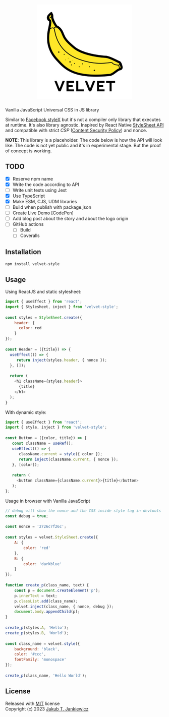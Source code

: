 <h1 align="center">
  <img src="https://github.com/jcubic/velvet/blob/master/.github/assets/logo.svg?raw=true"
       width="300"
       alt="Logo of Velvet library - it represents a Yellow Banana and Text Velvet with the name of the library" />
</h1>

Vanilla JavaScript Universal CSS in JS library

Similar to [Facebook styleX](https://stylexjs.com/) but it's not a compiler only
library that executes at runtime.  It's also library agnostic. Inspired by React Native
[StyleSheet API](https://reactnative.dev/docs/stylesheet) and compatible with strict *CSP*
([Content Security Policy](https://developer.mozilla.org/en-US/docs/Web/HTTP/CSP)) and
nonce.

**NOTE**: This library is a placeholder. The code below is how the API will look like.
The code is not yet public and it's in experimental stage. But the proof of concept
is working.

## TODO
- [x] Reserve npm name
- [x] Write the code according to API
- [ ] Write unit tests using Jest
- [x] Use TypeScript
- [x] Make ESM, CJS, UDM libraries
- [ ] Build when publish with package.json
- [ ] Create Live Demo [CodePen]
- [ ] Add blog post about the story and about the logo origin
- [ ] GitHub actions
  - [ ] Build
  - [ ] Coveralls

## Installation

```
npm install velvet-style
```

## Usage

Using ReactJS and static stylesheet:

```javascript
import { useEffect } from 'react';
import { Stylesheet, inject } from 'velvet-style';

const styles = StyleSheet.create({
    header: {
      color: red
    }
});

const Header = ({title}) => {
  useEffect(() => {
     return inject(styles.header, { nonce });
  }, []);

  return (
    <h1 className={styles.header}>
      {title}
    </h1>
  );
}
```

With dynamic style:

```javascript
import { useEffect } from 'react';
import { style, inject } from 'velvet-style';

const Button = ({color, title}) => {
   const className = useRef();
   useEffect(() => {
      className.current = style({ color });
      return inject(className.current, { nonce });
   }, [color]);

   return (
     <button className={className.current}>{title}</button>
   );
};
```

Usage in browser with Vanilla JavaScript

```javascript
// debug will show the nonce and the CSS inside style tag in devtools
const debug = true;

const nonce = '2726c7f26c';

const styles = velvet.StyleSheet.create({
    A: {
        color: 'red'
    },
    B: {
        color: 'darkblue'
    }
});

function create_p(class_name, text) {
    const p = document.createElement('p');
    p.innerText = text;
    p.classList.add(class_name);
    velvet.inject(class_name, { nonce, debug });
    document.body.appendChild(p);
}

create_p(styles.A, 'Hello');
create_p(styles.B, 'World');

const class_name = velvet.style({
    background: 'black',
    color: '#ccc',
    fontFamily: 'monospace'
});

create_p(class_name, 'Hello World');

```

## License

Released with [MIT](http://opensource.org/licenses/MIT) license<br/>
Copyright (c) 2023 [Jakub T. Jankiewicz](https://jakub.jankiewicz.org)

